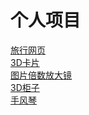 # 个人项目
<a href="https://nizhenrenxing.github.io/jqg0803/trip/trip">旅行网页</a><br>
<a href="https://nizhenrenxing.github.io/jqg0803/step/card">3D卡片</a><br>
<a href="https://nizhenrenxing.github.io/jqg0803/magnifier/zoom">图片倍数放大镜</a><br>
<a href="https://nizhenrenxing.github.io/jqg0803/cabinet/darwer">3D柜子</a><br>
<a href="https://nizhenrenxing.github.io/jqg0803/accordion/hand">手风琴</a><br>
